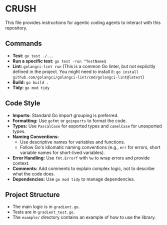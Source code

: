 # CRUSH

This file provides instructions for agentic coding agents to interact with this repository.

## Commands

- **Test:** `go test ./...`
- **Run a specific test:** `go test -run ^TestName$`
- **Lint:** `golangci-lint run` (This is a common Go linter, but not explicitly defined in the project. You might need to install it: `go install github.com/golangci/golangci-lint/cmd/golangci-lint@latest`)
- **Build:** `go build .`
- **Tidy:** `go mod tidy`

## Code Style

- **Imports:** Standard Go import grouping is preferred.
- **Formatting:** Use `gofmt` or `goimports` to format the code.
- **Types:** Use `PascalCase` for exported types and `camelCase` for unexported types.
- **Naming Conventions:**
    - Use descriptive names for variables and functions.
    - Follow Go's idiomatic naming conventions (e.g., `err` for errors, short variable names for short-lived variables).
- **Error Handling:** Use `fmt.Errorf` with `%w` to wrap errors and provide context.
- **Comments:** Add comments to explain complex logic, not to describe what the code does.
- **Dependencies:** Use `go mod tidy` to manage dependencies.

## Project Structure

- The main logic is in `gradient.go`.
- Tests are in `gradient_test.go`.
- The `example/` directory contains an example of how to use the library.
